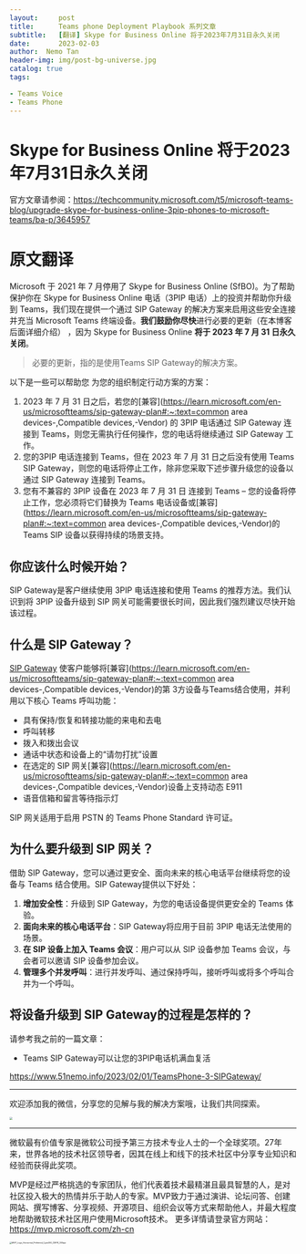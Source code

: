 ```yaml
---
layout:     post
title:      Teams phone Deployment Playbook 系列文章
subtitle:   [翻译] Skype for Business Online 将于2023年7月31日永久关闭
date:       2023-02-03
author:  Nemo Tan
header-img: img/post-bg-universe.jpg
catalog: true
tags:

- Teams Voice 
- Teams Phone 
---
```


# Skype for Business Online 将于2023年7月31日永久关闭

官方文章请参阅：https://techcommunity.microsoft.com/t5/microsoft-teams-blog/upgrade-skype-for-business-online-3pip-phones-to-microsoft-teams/ba-p/3645957

# 原文翻译

Microsoft 于 2021 年 7 月停用了 Skype for Business Online (SfBO)。为了帮助保护你在 Skype for Business Online 电话（3PIP 电话）上的投资并帮助你升级到 Teams，我们现在提供一个通过 SIP Gateway 的解决方案来启用这些安全连接并充当 Microsoft Teams 终端设备。**我们鼓励你尽快**进行必要的更新（在本博客后面详细介绍） ，因为 Skype for Business Online **将于 2023 年 7 月 31 日永久关闭**。

> 必要的更新，指的是使用Teams SIP Gateway的解决方案。

 以下是一些可以帮助您 为您的组织制定行动方案的方案：

1. 2023 年 7 月 31 日之后，若您的[兼容](https://learn.microsoft.com/en-us/microsoftteams/sip-gateway-plan#:~:text=common area devices-,Compatible devices,-Vendor) 的 3PIP 电话通过 SIP Gateway 连接到 Teams，则您无需执行任何操作，您的电话将继续通过 SIP Gateway 工作。
2. 您的3PIP 电话连接到 Teams，但在 2023 年 7 月 31 日之后没有使用 Teams SIP Gateway，则您的电话将停止工作，除非您采取下述步骤升级您的设备以通过 SIP Gateway 连接到 Teams。
3. 您有不兼容的 3PIP 设备在 2023 年 7 月 31 日 连接到 Teams – 您的设备将停止工作，您必须将它们替换为 Teams 电话设备或[兼容](https://learn.microsoft.com/en-us/microsoftteams/sip-gateway-plan#:~:text=common area devices-,Compatible devices,-Vendor)的 Teams SIP 设备以获得持续的场景支持。

## **你应该什么时候开始？**

SIP Gateway是客户继续使用 3PIP 电话连接和使用 Teams 的推荐方法。我们认识到将 3PIP 设备升级到 SIP 网关可能需要很长时间，因此我们强烈建议尽快开始该过程。

## **什么是 SIP Gateway？**

[SIP Gateway](https://techcommunity.microsoft.com/t5/microsoft-teams-blog/enable-core-microsoft-teams-calling-functionality-on-compatible/ba-p/3030196/page/3) 使客户能够将[兼容](https://learn.microsoft.com/en-us/microsoftteams/sip-gateway-plan#:~:text=common area devices-,Compatible devices,-Vendor)的第 3方设备与Teams结合使用，并利用以下核心 Teams 呼叫功能：

- 具有保持/恢复和转接功能的来电和去电
- 呼叫转移
- 拨入和拨出会议
- 通话中状态和设备上的“请勿打扰”设置
- 在选定的 SIP 网关[兼容](https://learn.microsoft.com/en-us/microsoftteams/sip-gateway-plan#:~:text=common area devices-,Compatible devices,-Vendor)设备上支持动态 E911
- 语音信箱和留言等待指示灯

SIP 网关适用于启用 PSTN 的 Teams Phone Standard 许可证。

## **为什么要升级到 SIP 网关？**

借助 SIP Gateway，您可以通过更安全、面向未来的核心电话平台继续将您的设备与 Teams 结合使用。SIP Gateway提供以下好处：

1. **增加安全性**：升级到 SIP Gateway，为您的电话设备提供更安全的 Teams 体验。
2. **面向未来的核心电话平台**：SIP Gateway将应用于目前 3PIP 电话无法使用的场景。
3. **在 SIP 设备上加入 Teams 会议**：用户可以从 SIP 设备参加 Teams 会议，与会者可以邀请 SIP 设备参加会议。
4. **管理多个并发呼叫**：进行并发呼叫、通过保持呼叫，接听呼叫或将多个呼叫合并为一个呼叫。

## **将设备升级到 SIP Gateway的过程是怎样的？**

请参考我之前的一篇文章：

- Teams SIP Gateway可以让您的3PIP电话机满血复活

https://www.51nemo.info/2023/02/01/TeamsPhone-3-SIPGateway/

------

欢迎添加我的微信，分享您的见解与我的解决方案哦，让我们共同探索。

<img src="https://cdn.jsdelivr.net/gh/tangx007/tangx007.github.io/img/nemo-qrcode.jpg" style="zoom: 33%;" />

------

微软最有价值专家是微软公司授予第三方技术专业人士的一个全球奖项。27年来，世界各地的技术社区领导者，因其在线上和线下的技术社区中分享专业知识和经验而获得此奖项。

MVP是经过严格挑选的专家团队，他们代表着技术最精湛且最具智慧的人，是对社区投入极大的热情并乐于助人的专家。MVP致力于通过演讲、论坛问答、创建网站、撰写博客、分享视频、开源项目、组织会议等方式来帮助他人，并最大程度地帮助微软技术社区用户使用Microsoft技术。
更多详情请登录官方网站：https://mvp.microsoft.com/zh-cn

<img src="https://cdn.jsdelivr.net/gh/kristofftan/kristofftan.github.io/img/MVP_Logo_Horizontal_Preferred_Cyan300_CMYK_300ppi.png" alt="MVP_Logo_Horizontal_Preferred_Cyan300_CMYK_300ppi" style="zoom: 25%;" />

